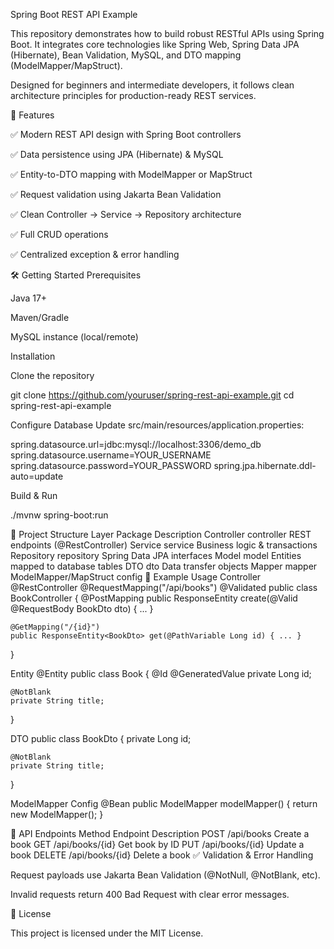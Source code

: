 Spring Boot REST API Example

This repository demonstrates how to build robust RESTful APIs using Spring Boot. It integrates core technologies like Spring Web, Spring Data JPA (Hibernate), Bean Validation, MySQL, and DTO mapping (ModelMapper/MapStruct).

Designed for beginners and intermediate developers, it follows clean architecture principles for production-ready REST services.

🚀 Features

✅ Modern REST API design with Spring Boot controllers

✅ Data persistence using JPA (Hibernate) & MySQL

✅ Entity-to-DTO mapping with ModelMapper or MapStruct

✅ Request validation using Jakarta Bean Validation

✅ Clean Controller → Service → Repository architecture

✅ Full CRUD operations

✅ Centralized exception & error handling

🛠️ Getting Started
Prerequisites

Java 17+

Maven/Gradle

MySQL instance (local/remote)

Installation

Clone the repository

git clone https://github.com/youruser/spring-rest-api-example.git
cd spring-rest-api-example


Configure Database
Update src/main/resources/application.properties:

spring.datasource.url=jdbc:mysql://localhost:3306/demo_db
spring.datasource.username=YOUR_USERNAME
spring.datasource.password=YOUR_PASSWORD
spring.jpa.hibernate.ddl-auto=update


Build & Run

./mvnw spring-boot:run

📂 Project Structure
Layer	Package	Description
Controller	controller	REST endpoints (@RestController)
Service	service	Business logic & transactions
Repository	repository	Spring Data JPA interfaces
Model	model	Entities mapped to database tables
DTO	dto	Data transfer objects
Mapper	mapper	ModelMapper/MapStruct config
📖 Example Usage
Controller
@RestController
@RequestMapping("/api/books")
@Validated
public class BookController {
    @PostMapping
    public ResponseEntity<BookDto> create(@Valid @RequestBody BookDto dto) { ... }

    @GetMapping("/{id}")
    public ResponseEntity<BookDto> get(@PathVariable Long id) { ... }
}

Entity
@Entity
public class Book {
    @Id @GeneratedValue
    private Long id;

    @NotBlank
    private String title;
}

DTO
public class BookDto {
    private Long id;

    @NotBlank
    private String title;
}

ModelMapper Config
@Bean
public ModelMapper modelMapper() {
    return new ModelMapper();
}

🔗 API Endpoints
Method	Endpoint	Description
POST	/api/books	Create a book
GET	/api/books/{id}	Get book by ID
PUT	/api/books/{id}	Update a book
DELETE	/api/books/{id}	Delete a book
✅ Validation & Error Handling

Request payloads use Jakarta Bean Validation (@NotNull, @NotBlank, etc).

Invalid requests return 400 Bad Request with clear error messages.

📜 License

This project is licensed under the MIT License.
